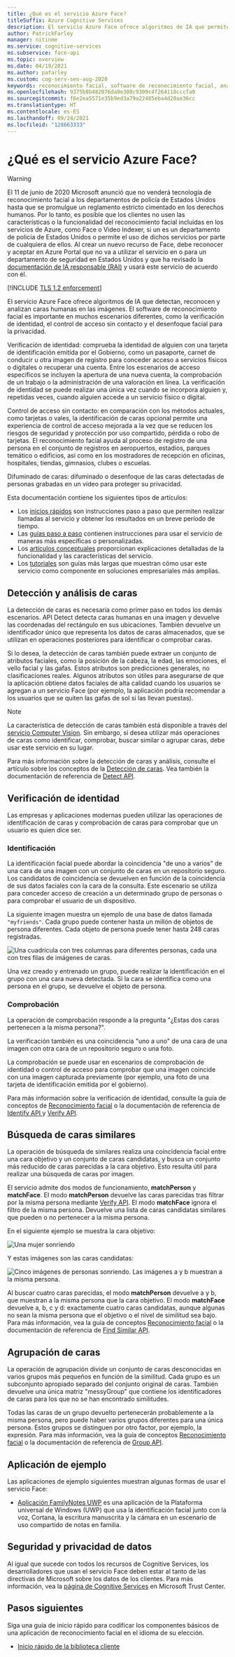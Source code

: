 ```yaml
---
title: ¿Qué es el servicio Azure Face?
titleSuffix: Azure Cognitive Services
description: El servicio Azure Face ofrece algoritmos de IA que permiten detectar, reconocer y analizar caras humanas en las imágenes.
author: PatrickFarley
manager: nitinme
ms.service: cognitive-services
ms.subservice: face-api
ms.topic: overview
ms.date: 04/19/2021
ms.author: pafarley
ms.custom: cog-serv-seo-aug-2020
keywords: reconocimiento facial, software de reconocimiento facial, análisis facial, coincidencia facial, aplicación de reconocimiento facial, búsqueda de caras por imagen, búsqueda de reconocimiento facial
ms.openlocfilehash: 9375b8b482076da9e308c9309c4f264118cccfa0
ms.sourcegitcommit: f6e2ea5571e35b9ed3a79a22485eba4d20ae36cc
ms.translationtype: HT
ms.contentlocale: es-ES
ms.lasthandoff: 09/24/2021
ms.locfileid: "128663333"
---
```

# <a name="what-is-the-azure-face-service"></a>¿Qué es el servicio Azure Face?

> [!WARNING]
> El 11 de junio de 2020 Microsoft anunció que no venderá tecnología de reconocimiento facial a los departamentos de policía de Estados Unidos hasta que se promulgue un reglamento estricto cimentado en los derechos humanos. Por lo tanto, es posible que los clientes no usen las características o la funcionalidad del reconocimiento facial incluidas en los servicios de Azure, como Face o Video Indexer, si un es un departamento de policía de Estados Unidos o permite el uso de dichos servicios por parte de cualquiera de ellos. Al crear un nuevo recurso de Face, debe reconocer y aceptar en Azure Portal que no va a utilizar el servicio en o para un departamento de seguridad en Estados Unidos y que ha revisado la [documentación de IA responsable (RAI)](../cognitive-services-apis-create-account-cli.md#prerequisites) y usará este servicio de acuerdo con él.

[!INCLUDE [TLS 1.2 enforcement](../../../includes/cognitive-services-tls-announcement.md)]

El servicio Azure Face ofrece algoritmos de IA que detectan, reconocen y analizan caras humanas en las imágenes. El software de reconocimiento facial es importante en muchos escenarios diferentes, como la verificación de identidad, el control de acceso sin contacto y el desenfoque facial para la privacidad.

Verificación de identidad: comprueba la identidad de alguien con una tarjeta de identificación emitida por el Gobierno, como un pasaporte, carnet de conducir u otra imagen de registro para conceder acceso a servicios físicos o digitales o recuperar una cuenta. Entre los escenarios de acceso específicos se incluyen la apertura de una nueva cuenta, la comprobación de un trabajo o la administración de una valoración en línea. La verificación de identidad se puede realizar una única vez cuando se incorpora alguien y, repetidas veces, cuando alguien accede a un servicio físico o digital.

Control de acceso sin contacto: en comparación con los métodos actuales, como tarjetas o vales, la identificación de caras opcional permite una experiencia de control de acceso mejorada a la vez que se reducen los riesgos de seguridad y protección por uso compartido, pérdida o robo de tarjetas. El reconocimiento facial ayuda al proceso de registro de una persona en el conjunto de registros en aeropuertos, estadios, parques temático o edificios, así como en los mostradores de recepción en oficinas, hospitales, tiendas, gimnasios, clubes o escuelas.

Difuminado de caras: difuminado o desenfoque de las caras detectadas de personas grabadas en un vídeo para proteger su privacidad.

Esta documentación contiene los siguientes tipos de artículos:
* Los [inicios rápidos](./Quickstarts/client-libraries.md) son instrucciones paso a paso que permiten realizar llamadas al servicio y obtener los resultados en un breve período de tiempo. 
* Las [guías paso a paso](./Face-API-How-to-Topics/HowtoDetectFacesinImage.md) contienen instrucciones para usar el servicio de maneras más específicas o personalizadas.
* Los [artículos conceptuales](./concepts/face-detection.md) proporcionan explicaciones detalladas de la funcionalidad y las características del servicio.
* Los [tutoriales](./enrollment-overview.md) son guías más largas que muestran cómo usar este servicio como componente en soluciones empresariales más amplias.

## <a name="face-detection-and-analysis"></a>Detección y análisis de caras

La detección de caras es necesaria como primer paso en todos los demás escenarios. API Detect detecta caras humanas en una imagen y devuelve las coordenadas del rectángulo en sus ubicaciones. También devuelve un identificador único que representa los datos de caras almacenados, que se utilizan en operaciones posteriores para identificar o comprobar caras.

Si lo desea, la detección de caras también puede extraer un conjunto de atributos faciales, como la posición de la cabeza, la edad, las emociones, el vello facial y las gafas. Estos atributos son predicciones generales, no clasificaciones reales. Algunos atributos son útiles para asegurarse de que la aplicación obtiene datos faciales de alta calidad cuando los usuarios se agregan a un servicio Face (por ejemplo, la aplicación podría recomendar a los usuarios que se quiten las gafas de sol si las llevan puestas).

> [!NOTE]
> La característica de detección de caras también está disponible a través del [servicio Computer Vision](../computer-vision/overview.md). Sin embargo, si desea utilizar más operaciones de caras como identificar, comprobar, buscar similar o agrupar caras, debe usar este servicio en su lugar.

Para más información sobre la detección de caras y análisis, consulte el artículo sobre los conceptos de la [Detección de caras](concepts/face-detection.md). Vea también la documentación de referencia de [Detect API](https://westus.dev.cognitive.microsoft.com/docs/services/563879b61984550e40cbbe8d/operations/563879b61984550f30395236).


## <a name="identity-verification"></a>Verificación de identidad

Las empresas y aplicaciones modernas pueden utilizar las operaciones de identificación de caras y comprobación de caras para comprobar que un usuario es quien dice ser. 

### <a name="identification"></a>Identificación

La identificación facial puede abordar la coincidencia "de uno a varios" de una cara de una imagen con un conjunto de caras en un repositorio seguro. Los candidatos de coincidencia se devuelven en función de la coincidencia de sus datos faciales con la cara de la consulta. Este escenario se utiliza para conceder acceso de creación a un determinado grupo de personas o para comprobar el usuario de un dispositivo.

La siguiente imagen muestra un ejemplo de una base de datos llamada `"myfriends"`. Cada grupo puede contener hasta un millón de objetos de persona diferentes. Cada objeto de persona puede tener hasta 248 caras registradas.

![Una cuadrícula con tres columnas para diferentes personas, cada una con tres filas de imágenes de caras.](./Images/person.group.clare.jpg)

Una vez creado y entrenado un grupo, puede realizar la identificación en el grupo con una cara nueva detectada. Si la cara se identifica como una persona en el grupo, se devuelve el objeto de persona.

### <a name="verification"></a>Comprobación

La operación de comprobación responde a la pregunta "¿Estas dos caras pertenecen a la misma persona?". 

La verificación también es una coincidencia "uno a uno" de una cara de una imagen con otra cara de un repositorio seguro o una foto.

La comprobación se puede usar en escenarios de comprobación de identidad o control de acceso para comprobar que una imagen coincide con una imagen capturada previamente (por ejemplo, una foto de una tarjeta de identificación emitida por el gobierno).

Para más información sobre la verificación de identidad, consulte la guía de conceptos de [Reconocimiento facial](concepts/face-recognition.md) o la documentación de referencia de [Identify API ](https://westus.dev.cognitive.microsoft.com/docs/services/563879b61984550e40cbbe8d/operations/563879b61984550f30395239) y [Verify API](https://westus.dev.cognitive.microsoft.com/docs/services/563879b61984550e40cbbe8d/operations/563879b61984550f3039523a).


## <a name="find-similar-faces"></a>Búsqueda de caras similares

La operación de búsqueda de similares realiza una coincidencia facial entre una cara objetivo y un conjunto de caras candidatas, y busca un conjunto más reducido de caras parecidas a la cara objetivo. Esto resulta útil para realizar una búsqueda de caras por imagen. 

El servicio admite dos modos de funcionamiento, **matchPerson** y **matchFace**. El modo **matchPerson** devuelve las caras parecidas tras filtrar por la misma persona mediante [Verify API](https://westus.dev.cognitive.microsoft.com/docs/services/563879b61984550e40cbbe8d/operations/563879b61984550f3039523a). El modo **matchFace** ignora el filtro de la misma persona. Devuelve una lista de caras candidatas similares que pueden o no pertenecer a la misma persona.

En el siguiente ejemplo se muestra la cara objetivo:

![Una mujer sonriendo](./Images/FaceFindSimilar.QueryFace.jpg)

Y estas imágenes son las caras candidatas:

![Cinco imágenes de personas sonriendo. Las imágenes a y b muestran a la misma persona.](./Images/FaceFindSimilar.Candidates.jpg)

Al buscar cuatro caras parecidas, el modo **matchPerson** devuelve a y b, que muestran a la misma persona que la cara objetivo. El modo **matchFace** devuelve a, b, c y d: exactamente cuatro caras candidatas, aunque algunas no sean la misma persona que el objetivo o el nivel de similitud sea bajo. Para más información, vea la guía de conceptos [Reconocimiento facial](concepts/face-recognition.md) o la documentación de referencia de [Find Similar API](https://westus.dev.cognitive.microsoft.com/docs/services/563879b61984550e40cbbe8d/operations/563879b61984550f30395237).

## <a name="group-faces"></a>Agrupación de caras

La operación de agrupación divide un conjunto de caras desconocidas en varios grupos más pequeños en función de la similitud. Cada grupo es un subconjunto apropiado separado del conjunto original de caras. También devuelve una única matriz "messyGroup" que contiene los identificadores de caras para los que no se han encontrado similitudes.

Todas las caras de un grupo devuelto pertenecerán probablemente a la misma persona, pero puede haber varios grupos diferentes para una única persona. Estos grupos se distinguen por otro factor, por ejemplo, la expresión. Para más información, vea la guía de conceptos [Reconocimiento facial](concepts/face-recognition.md) o la documentación de referencia de [Group API](https://westus.dev.cognitive.microsoft.com/docs/services/563879b61984550e40cbbe8d/operations/563879b61984550f30395238).

## <a name="sample-app"></a>Aplicación de ejemplo

Las aplicaciones de ejemplo siguientes muestran algunas formas de usar el servicio Face:

- [Aplicación FamilyNotes UWP](https://github.com/Microsoft/Windows-appsample-familynotes) es una aplicación de la Plataforma universal de Windows (UWP) que usa la identificación facial junto con la voz, Cortana, la escritura manuscrita y la cámara en un escenario de uso compartido de notas en familia.

## <a name="data-privacy-and-security"></a>Seguridad y privacidad de datos

Al igual que sucede con todos los recursos de Cognitive Services, los desarrolladores que usan el servicio Face deben estar al tanto de las directivas de Microsoft sobre los datos de los clientes. Para más información, vea la [página de Cognitive Services](https://www.microsoft.com/trustcenter/cloudservices/cognitiveservices) en Microsoft Trust Center.

## <a name="next-steps"></a>Pasos siguientes

Siga una guía de inicio rápido para codificar los componentes básicos de una aplicación de reconocimiento facial en el idioma de su elección.

- [Inicio rápido de la biblioteca cliente](quickstarts/client-libraries.md)